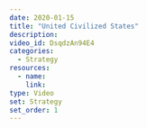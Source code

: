```yaml
---
date: 2020-01-15
title: "United Civilized States"
description: 
video_id: DsqdzAn94E4
categories:
  - Strategy
resources:
  - name: 
    link: 
type: Video
set: Strategy
set_order: 1
---
```

